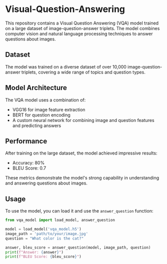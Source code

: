 # Visual-Question-Answering
This repository contains a Visual Question Answering (VQA) model trained on a large dataset of image-question-answer triplets. The model combines computer vision and natural language processing techniques to answer questions about images.

## Dataset

The model was trained on a diverse dataset of over 10,000 image-question-answer triplets, covering a wide range of topics and question types.

## Model Architecture

The VQA model uses a combination of:
- VGG16 for image feature extraction
- BERT for question encoding
- A custom neural network for combining image and question features and predicting answers

## Performance

After training on the large dataset, the model achieved impressive results:
- Accuracy: 80%
- BLEU Score: 0.7

These metrics demonstrate the model's strong capability in understanding and answering questions about images.

## Usage

To use the model, you can load it and use the `answer_question` function:

```python
from vqa_model import load_model, answer_question

model = load_model('vqa_model.h5')
image_path = 'path/to/your/image.jpg'
question = "What color is the cat?"

answer, bleu_score = answer_question(model, image_path, question)
print(f"Answer: {answer}")
print(f"BLEU Score: {bleu_score}")
